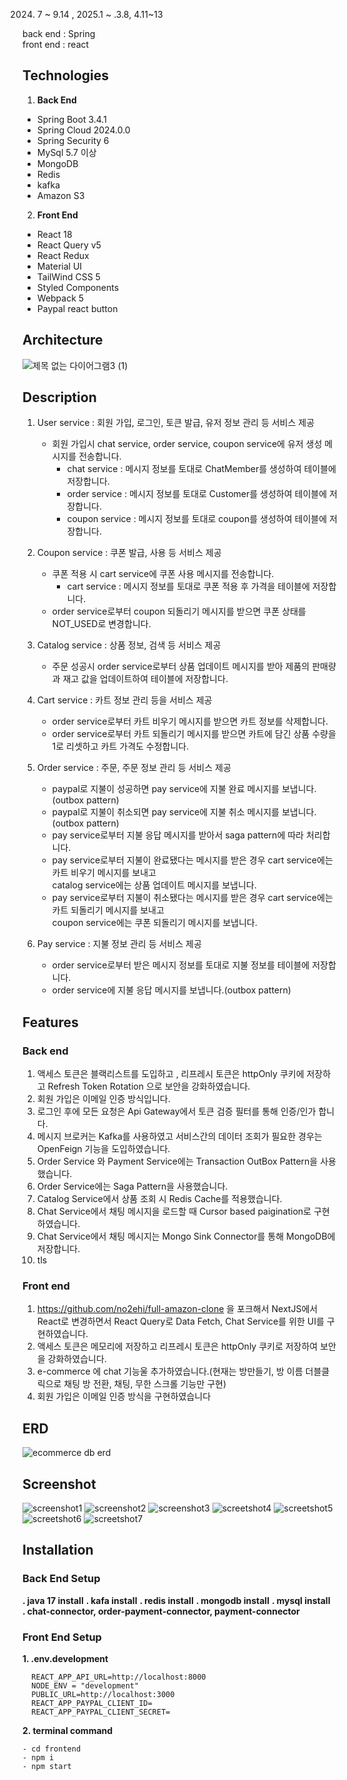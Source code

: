 2024. 7 ~ 9.14 , 2025.1 ~ .3.8, 4.11~13

back end : Spring 
<br>
front end : react 


## Technologies
1. **Back End**
+ Spring Boot 3.4.1
+  Spring Cloud 2024.0.0
+  Spring Security 6
+  MySql 5.7 이상
+  MongoDB
+  Redis
+  kafka
+  Amazon S3

2. **Front End**
+ React 18
+ React Query v5
+ React Redux
+ Material UI
+ TailWind CSS 5
+ Styled Components
+ Webpack 5
+ Paypal react button 
## Architecture
![제목 없는 다이어그램3 (1)](https://github.com/user-attachments/assets/ccff32bb-ba78-4c75-90d9-42a1fffa3b40)
   
## Description
1. User service : 회원 가입, 로그인, 토큰 발급, 유저 정보 관리 등 서비스 제공
   + 회원 가입시 chat service, order service, coupon service에 유저 생성 메시지를 전송합니다.
     + chat service :  메시지 정보를 토대로 ChatMember를 생성하여 테이블에 저장합니다.
     + order service : 메시지 정보를 토대로 Customer를 생성하여 테이블에 저장합니다.
     + coupon service : 메시지 정보를 토대로 coupon를 생성하여 테이블에 저장합니다.
       
2. Coupon service : 쿠폰 발급, 사용 등 서비스 제공
   + 쿠폰 적용 시 cart service에 쿠폰 사용 메시지를 전송합니다.
     + cart service : 메시지 정보를 토대로 쿠폰 적용 후 가격을 테이블에 저장합니다.
   + order service로부터 coupon 되돌리기 메시지를 받으면 쿠폰 상태를 NOT_USED로 변경합니다.

3. Catalog service : 상품 정보, 검색 등 서비스 제공
   + 주문 성공시 order service로부터 상품 업데이트 메시지를 받아 제품의 판매량과 재고 값을 업데이트하여 테이블에 저장합니다.   

4. Cart service : 카트 정보 관리 등을 서비스 제공
   + order service로부터 카트 비우기 메시지를 받으면 카트 정보를 삭제합니다.
   + order service로부터 카트 되돌리기 메시지를 받으면 카트에 담긴 상품 수량을 1로 리셋하고 카트 가격도 수정합니다.

5. Order service : 주문, 주문 정보 관리 등 서비스 제공
   + paypal로 지불이 성공하면 pay service에 지불 완료 메시지를 보냅니다.(outbox pattern)
   + paypal로 지불이 취소되면 pay service에 지불 취소 메시지를 보냅니다.(outbox pattern)
   + pay service로부터 지불 응답 메시지를 받아서 saga pattern에 따라 처리합니다.
   + pay service로부터 지불이 완료됐다는 메시지를 받은 경우 cart service에는 카트 비우기 메시지를 보내고<br>
     catalog service에는 상품 업데이트 메시지를 보냅니다.
   + pay service로부터 지불이 취소됐다는 메시지를 받은 경우 cart service에는 카트 되돌리기 메시지를 보내고<br>
     coupon service에는 쿠폰 되돌리기 메시지를 보냅니다.
  
6. Pay service : 지불 정보 관리 등 서비스 제공
   + order service로부터 받은 메시지 정보를 토대로 지불 정보를 테이블에 저장합니다.
   + order service에 지불 응답 메시지를 보냅니다.(outbox pattern)

## Features
### Back end 
1. 액세스 토큰은 블랙리스트를 도입하고 , 리프레시 토큰은 httpOnly 쿠키에 저장하고 Refresh Token Rotation 으로 보안을 강화하였습니다.
2. 회원 가입은 이메일 인증 방식입니다.
3. 로그인 후에 모든 요청은 Api Gateway에서 토큰 검증 필터를 통해 인증/인가 합니다.
4. 메시지 브로커는 Kafka를 사용하였고 서비스간의 데이터 조회가 필요한 경우는 OpenFeign 기능을 도입하였습니다.
5. Order Service 와 Payment Service에는  Transaction OutBox Pattern을 사용했습니다.
6. Order Service에는 Saga Pattern을 사용했습니다.
7. Catalog Service에서 상품 조회 시 Redis Cache를 적용했습니다.
8. Chat Service에서 채팅 메시지을 로드할 때 Cursor based paigination로 구현하였습니다.
9. Chat Service에서 채팅 메시지는 Mongo Sink Connector를 통해 MongoDB에 저장합니다.
10. tls        
   
### Front end
1. https://github.com/no2ehi/full-amazon-clone 을 포크해서 NextJS에서 React로 변경하면서  React Query로 Data Fetch, Chat Service를 위한 UI를 구현하였습니다.
2. 액세스 토큰은 메모리에 저장하고 리프레시 토큰은 httpOnly 쿠키로 저장하여 보안을 강화하였습니다. 
3. e-commerce 에 chat 기능울 추가하였습니다.(현재는 방만들기, 방 이름 더블클릭으로 채팅 방 전환, 채팅, 무한 스크롤 기능만 구현)
4. 회원 가입은 이메일 인증 방식을 구현하였습니다
   
## ERD 
![ecommerce db erd](https://github.com/user-attachments/assets/937fb3af-ca1c-4b1a-89cf-9a43f3572aff)

   


## Screenshot
![screenshot1](https://github.com/user-attachments/assets/1cc9e6c1-256c-4094-81ed-7501338f0130)
![screenshot2](https://github.com/user-attachments/assets/d22e32fa-d14b-4cf2-8b38-4507b1b166a0)
![screenshot3](https://github.com/user-attachments/assets/8125800c-cef4-47a6-a069-2402e0aa9dc4)
![screetshot4](https://github.com/user-attachments/assets/de367460-482d-42ab-b28e-8aea3e96809d)
![screetshot5](https://github.com/user-attachments/assets/3bf8ca27-3762-4bd4-8e11-b253604b4589)
![screetshot6](https://github.com/user-attachments/assets/0bb20277-9c0f-49f8-8a2f-dfae6aab3a35)
![screetshot7](https://github.com/user-attachments/assets/13ce0c79-fb7f-4117-9b30-37657134e6cb)



## Installation 

### Back End Setup
**. java 17 install**
**. kafa install**
**. redis install**
**. mongodb install**
**. mysql install**    
**. chat-connector, order-payment-connector, payment-connector**
<br>

### Front End Setup  
**1. .env.development**
```  
  REACT_APP_API_URL=http://localhost:8000  
  NODE_ENV = "development"
  PUBLIC_URL=http://localhost:3000
  REACT_APP_PAYPAL_CLIENT_ID=
  REACT_APP_PAYPAL_CLIENT_SECRET=  
```
**2. terminal command**
 ```
 - cd frontend
 - npm i 
 - npm start
```


